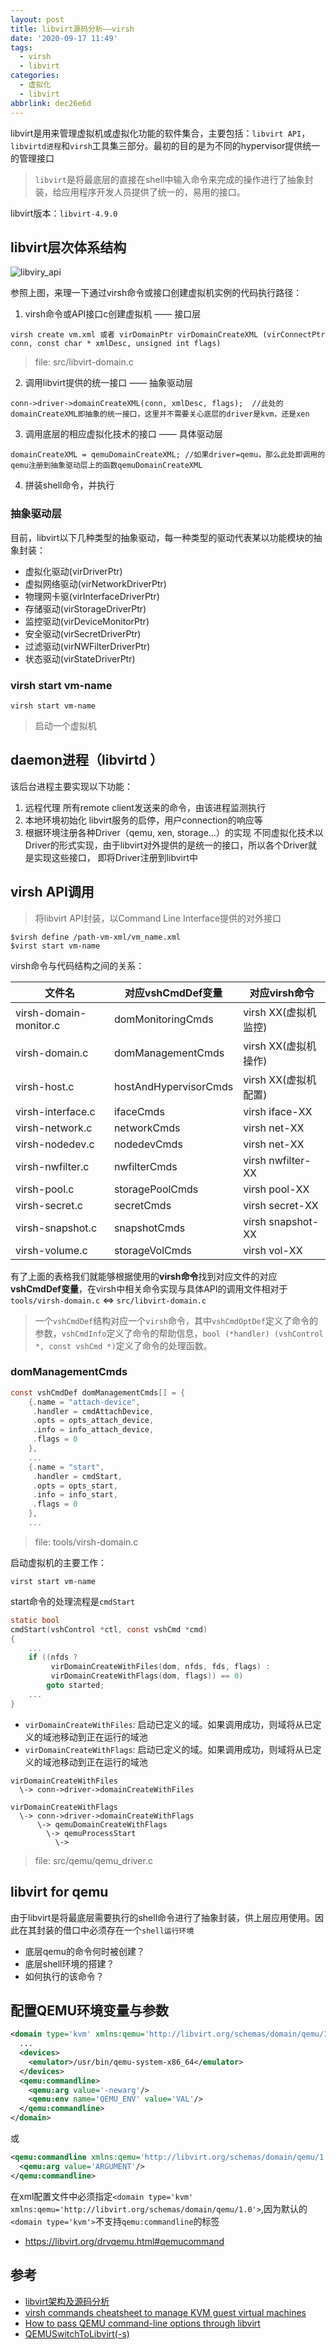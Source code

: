 ```yaml
---
layout: post
title: libvirt源码分析——virsh
date: '2020-09-17 11:49'
tags:
  - virsh
  - libvirt
categories:
  - 虚拟化
  - libvirt
abbrlink: dec26e6d
---
```


libvirt是用来管理虚拟机或虚拟化功能的软件集合，主要包括：`libvirt API`，`libvirtd进程`和`virsh`工具集三部分。最初的目的是为不同的hypervisor提供统一的管理接口

> `libvirt`是将最底层的直接在shell中输入命令来完成的操作进行了抽象封装，给应用程序开发人员提供了统一的，易用的接口。

<!--more-->

libvirt版本：`libvirt-4.9.0`

## libvirt层次体系结构

![libviry_api](/images/2020/09/libviry_api.png)

参照上图，来理一下通过virsh命令或接口创建虚拟机实例的代码执行路径：
1. virsh命令或API接口c创建虚拟机 —— 接口层
```
virsh create vm.xml 或者 virDomainPtr virDomainCreateXML (virConnectPtr conn, const char * xmlDesc, unsigned int flags)
```
> file: src/libvirt-domain.c

2. 调用libvirt提供的统一接口 —— 抽象驱动层
```
conn->driver->domainCreateXML(conn, xmlDesc, flags);  //此处的domainCreateXML即抽象的统一接口，这里并不需要关心底层的driver是kvm，还是xen
```

3. 调用底层的相应虚拟化技术的接口 —— 具体驱动层
```
domainCreateXML = qemuDomainCreateXML; //如果driver=qemu，那么此处即调用的qemu注册到抽象驱动层上的函数qemuDomainCreateXML
```

4. 拼装shell命令，并执行

### 抽象驱动层

目前，libvirt以下几种类型的抽象驱动，每一种类型的驱动代表某以功能模块的抽象封装：
- 虚拟化驱动(virDriverPtr)
- 虚拟网络驱动(virNetworkDriverPtr)
- 物理网卡驱(virInterfaceDriverPtr)
- 存储驱动(virStorageDriverPtr)
- 监控驱动(virDeviceMonitorPtr)
- 安全驱动(virSecretDriverPtr)
- 过滤驱动(virNWFilterDriverPtr)
- 状态驱动(virStateDriverPtr)

### virsh start vm-name

``` shell
virsh start vm-name
```
>启动一个虚拟机

## daemon进程（libvirtd ）
该后台进程主要实现以下功能：
1. 远程代理
      所有remote client发送来的命令，由该进程监测执行
2. 本地环境初始化
      libvirt服务的启停，用户connection的响应等
3. 根据环境注册各种Driver（qemu, xen, storage…）的实现
     不同虚拟化技术以Driver的形式实现，由于libvirt对外提供的是统一的接口，所以各个Driver就是实现这些接口， 即将Driver注册到libvirt中

## virsh API调用

> 将libvirt API封装，以Command Line Interface提供的对外接口

``` shell
$virsh define /path-vm-xml/vm_name.xml
$virst start vm-name
```

virsh命令与代码结构之间的关系：

| 文件名                 | 对应vshCmdDef变量     | 对应virsh命令        |
| ---------------------- | --------------------- | -------------------- |
| virsh-domain-monitor.c | domMonitoringCmds     | virsh XX(虚拟机监控) |
| virsh-domain.c         | domManagementCmds     | virsh XX(虚拟机操作) |
| virsh-host.c           | hostAndHypervisorCmds | virsh XX(虚拟机配置) |
| virsh-interface.c      | ifaceCmds             | virsh iface-XX       |
| virsh-network.c        | networkCmds           | virsh net-XX         |
| virsh-nodedev.c        | nodedevCmds           | virsh net-XX         |
| virsh-nwfilter.c       | nwfilterCmds          | virsh nwfilter-XX    |
| virsh-pool.c           | storagePoolCmds       | virsh pool-XX        |
| virsh-secret.c         | secretCmds            | virsh secret-XX      |
| virsh-snapshot.c       | snapshotCmds          | virsh snapshot-XX    |
| virsh-volume.c         | storageVolCmds        | virsh vol-XX         |

有了上面的表格我们就能够根据使用的**virsh命令**找到对应文件的对应**vshCmdDef变量**，在virsh中相关命令实现与具体API的调用文件相对于`tools/virsh-domain.c` <=> `src/libvirt-domain.c`

> 一个`vshCmdDef`结构对应一个`virsh`命令，其中`vshCmdOptDef`定义了命令的参数，`vshCmdInfo`定义了命令的帮助信息，`bool (*handler) (vshControl *, const vshCmd *)`定义了命令的处理函数。

### domManagementCmds

``` C
const vshCmdDef domManagementCmds[] = {
    {.name = "attach-device",
     .handler = cmdAttachDevice,
     .opts = opts_attach_device,
     .info = info_attach_device,
     .flags = 0
    },
    ...
    {.name = "start",
     .handler = cmdStart,
     .opts = opts_start,
     .info = info_start,
     .flags = 0
    },
    ...
```
> file: tools/virsh-domain.c

启动虚拟机的主要工作：
``` shell
virst start vm-name
```
start命令的处理流程是`cmdStart`

``` C
static bool
cmdStart(vshControl *ctl, const vshCmd *cmd)
{
    ...
    if ((nfds ?
         virDomainCreateWithFiles(dom, nfds, fds, flags) :
         virDomainCreateWithFlags(dom, flags)) == 0)
        goto started;
    ...
}
```
- `virDomainCreateWithFiles`: 启动已定义的域。如果调用成功，则域将从已定义的域池移动到正在运行的域池
- `virDomainCreateWithFlags`: 启动已定义的域。如果调用成功，则域将从已定义的域池移动到正在运行的域池

```
virDomainCreateWithFiles
  \-> conn->driver->domainCreateWithFiles
```

```
virDomainCreateWithFlags
  \-> conn->driver->domainCreateWithFlags
      \-> qemuDomainCreateWithFlags
        \-> qemuProcessStart
          \->
```
> file: src/qemu/qemu_driver.c

## libvirt for qemu

由于libvirt是将最底层需要执行的shell命令进行了抽象封装，供上层应用使用。因此在其封装的借口中必须存在一个`shell运行环境`
- 底层qemu的命令何时被创建？
- 底层shell环境的搭建？
- 如何执行的该命令？

## 配置QEMU环境变量与参数

``` xml
<domain type='kvm' xmlns:qemu='http://libvirt.org/schemas/domain/qemu/1.0'>
  ...
  <devices>
    <emulator>/usr/bin/qemu-system-x86_64</emulator>
  </devices>
  <qemu:commandline>
    <qemu:arg value='-newarg'/>
    <qemu:env name='QEMU_ENV' value='VAL'/>
  </qemu:commandline>
</domain>
```
或
``` xml
<qemu:commandline xmlns:qemu='http://libvirt.org/schemas/domain/qemu/1.0'>
  <qemu:arg value='ARGUMENT'/>
</qemu:commandline>
```

在xml配置文件中必须指定`<domain type='kvm' xmlns:qemu='http://libvirt.org/schemas/domain/qemu/1.0'>`,因为默认的`<domain type='kvm'>`不支持`qemu:commandline`的标签

- https://libvirt.org/drvqemu.html#qemucommand

## 参考

- [libvirt架构及源码分析](http://blog.chinaunix.net/uid-26133817-id-4909216.html)
- [virsh commands cheatsheet to manage KVM guest virtual machines](https://computingforgeeks.com/virsh-commands-cheatsheet/)
- [How to pass QEMU command-line options through libvirt](http://blog.vmsplice.net/2011/04/how-to-pass-qemu-command-line-options.html)
- [QEMUSwitchToLibvirt(-s)](https://wiki.libvirt.org/page/QEMUSwitchToLibvirt#-s_2)
